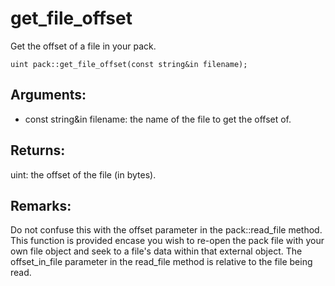 # get_file_offset
Get the offset of a file in your pack.

`uint pack::get_file_offset(const string&in filename);`

## Arguments:
* const string&in filename: the name of the file to get the offset of.

## Returns:
uint: the offset of the file (in bytes).

## Remarks:
Do not confuse this with the offset parameter in the pack::read_file method. This function is provided encase you wish to re-open the pack file with your own file object and seek to a file's data within that external object. The offset_in_file parameter in the read_file method is relative to the file being read.
